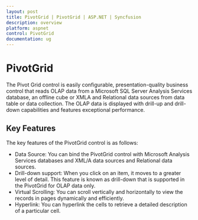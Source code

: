 ```yaml
---
layout: post
title: PivotGrid | PivotGrid | ASP.NET | Syncfusion
description: overview 
platform: aspnet
control: PivotGrid
documentation: ug
---
```


# PivotGrid 

The Pivot Grid control is easily configurable, presentation-quality business control that reads OLAP data from a Microsoft SQL Server Analysis Services database, an offline cube or XMLA and Relational data sources from data table or data collection. The OLAP data is displayed with drill-up and drill-down capabilities and features exceptional performance.

## Key Features

The key features of the PivotGrid control is as follows:

* Data Source: You can bind the PivotGrid control with Microsoft Analysis Services databases and XML/A data sources and Relational data sources.
* Drill-down support: When you click on an item, it moves to a greater level of detail. This feature is known as drill-down that is supported in the PivotGrid for OLAP data only. 
* Virtual Scrolling: You can scroll vertically and horizontally to view the records in pages dynamically and efficiently.
* Hyperlink: You can hyperlink the cells to retrieve a detailed description of a particular cell. 
